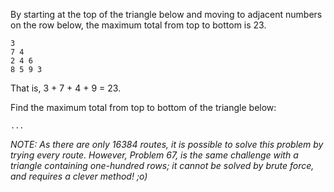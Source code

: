 By starting at the top of the triangle below and moving to adjacent numbers on the row below, the maximum total from top to bottom is 23.

~~~
3
7 4
2 4 6
8 5 9 3
~~~

That is, 3 + 7 + 4 + 9 = 23.

Find the maximum total from top to bottom of the triangle below:

~~~
...
~~~

*NOTE: As there are only 16384 routes, it is possible to solve this problem by trying every route. However, Problem 67, is the same challenge with a triangle containing one-hundred rows; it cannot be solved by brute force, and requires a clever method! ;o)*